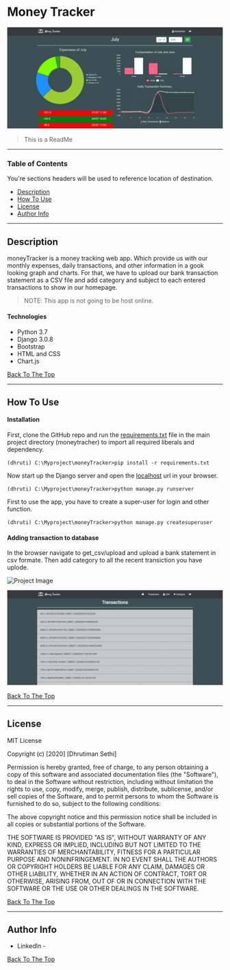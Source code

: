 # Money Tracker 

![Project Image](static/images/moneyTrackerHomePage.png?raw=true "Home Page")

> This is a ReadMe

---

### Table of Contents
You're sections headers will be used to reference location of destination.

- [Description](#description)
- [How To Use](#how-to-use)
- [License](#license)
- [Author Info](#author-info)

---

## Description
moneyTracker is a money tracking web app. Which provide us with our monthly expenses, daily transactions, and other information in a gook looking graph and charts. For that, we have to upload our bank transaction statement as a CSV file and add category and subject to each entered transactions to show in our homepage.

>NOTE: This app is not going to be host online.

#### Technologies

- Python 3.7
- Django 3.0.8
- Bootstrap
- HTML and CSS
- Chart.js

[Back To The Top](#Money-Tracker )

---

## How To Use

#### Installation
First, clone the GitHub repo and run the [requirements.txt](requirements.txt) file in the main project directory (moneytracher) to import all required liberals and dependency.
```posh
(dhruti) C:\Myproject\moneyTracker>pip install -r requirements.txt
```
Now start up the Django server and open the [localhost](http://127.0.0.1:8000/) url in your browser.

```posh 
(dhruti) C:\Myproject\moneyTracker>python manage.py runserver
```
First to use the app, you have to create a super-user for login and other function.

```posh 
(dhruti) C:\Myproject\moneyTracker>python manage.py createsuperuser
```
#### Adding transaction to database
In the browser navigate to get_csv/upload and upload a bank statement in csv formate. Then add category to all the recent transiction you have uplode.

![Project Image](static/images/monetTrackerUplodeCSV?raw=true "UplodeCSvPage")

![Project Image](static/images/moneyTrackerAddCategoryTotransiction.png?raw=true "AddCategoryPage")

[Back To The Top](#Money-Tracker )

---


## License

MIT License

Copyright (c) [2020] [Dhrutiman Sethi]

Permission is hereby granted, free of charge, to any person obtaining a copy
of this software and associated documentation files (the "Software"), to deal
in the Software without restriction, including without limitation the rights
to use, copy, modify, merge, publish, distribute, sublicense, and/or sell
copies of the Software, and to permit persons to whom the Software is
furnished to do so, subject to the following conditions:

The above copyright notice and this permission notice shall be included in all
copies or substantial portions of the Software.

THE SOFTWARE IS PROVIDED "AS IS", WITHOUT WARRANTY OF ANY KIND, EXPRESS OR
IMPLIED, INCLUDING BUT NOT LIMITED TO THE WARRANTIES OF MERCHANTABILITY,
FITNESS FOR A PARTICULAR PURPOSE AND NONINFRINGEMENT. IN NO EVENT SHALL THE
AUTHORS OR COPYRIGHT HOLDERS BE LIABLE FOR ANY CLAIM, DAMAGES OR OTHER
LIABILITY, WHETHER IN AN ACTION OF CONTRACT, TORT OR OTHERWISE, ARISING FROM,
OUT OF OR IN CONNECTION WITH THE SOFTWARE OR THE USE OR OTHER DEALINGS IN THE
SOFTWARE.

[Back To The Top](#Money-Tracker )

---

## Author Info

- LinkedIn - 

[Back To The Top](#Money-Tracker )
